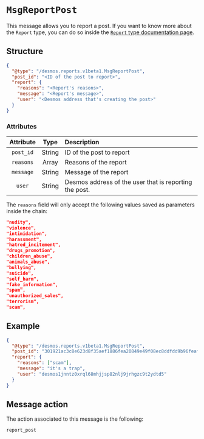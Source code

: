 # `MsgReportPost`
This message allows you to report a post. If you want to know more about the `Report` type, you can do so inside
the [`Report` type documentation page](../../../types/staging/posts/report.md).

## Structure
```json
{
  "@type": "/desmos.reports.v1beta1.MsgReportPost",
  "post_id": "<ID of the post to report>",
  "report": {
    "reasons": "<Report's reasons>",
    "message": "<Report's message>",
    "user": "<Desmos address that's creating the post>"
  }
}
```

### Attributes
| Attribute | Type | Description |
| :-------: | :----: | :-------- |
| `post_id` | String | ID of the post to report |
| `reasons`    | Array  | Reasons of the report |
| `message` | String | Message of the report |
| `user`    | String | Desmos address of the user that is reporting the post. |

The `reasons` field will only accept the following values saved as parameters inside the chain:
```json 
"nudity",
"violence",
"intimidation",
"harassment",
"hatred_incitement",
"drugs_promotion",
"children_abuse",
"animals_abuse",
"bullying",
"suicide",
"self_harm",
"fake_information",
"spam",
"unauthorized_sales",
"terrorism",
"scam",
```

## Example
```json
{
  "@type": "/desmos.reports.v1beta1.MsgReportPost",
  "post_id": "301921ac3c8e623d8f35aef1886fea20849e49f08ec8ddfdd9b96feaf0c4fd15",
  "report": {
    "reasons": ["scam"],
    "message": "it's a trap",
    "user": "desmos1jnntz0xrql68mhjjsp82nlj9jrhgzc9t2ydtd5"
  }
}
```

## Message action
The action associated to this message is the following: 

```
report_post
```
